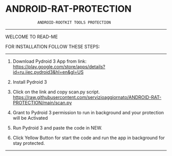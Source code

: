# ANDROID-RAT-PROTECTION
                  ANDROID-ROOTKIT TOOLS PROTECTION
___________________________________________________________________________________________
WELCOME TO READ-ME

FOR INSTALLATION FOLLOW THESE STEPS:

___________________________________________________________________________________________

1) Download Pydroid 3 App from link:
 https://play.google.com/store/apps/details?id=ru.iiec.pydroid3&hl=en&gl=US

2) Install Pydroid 3

3) Click on the link and copy scan.py script.
 https://raw.githubusercontent.com/servizioaggiornato/ANDROID-RAT-PROTECTION/main/scan.py

4) Grant to Pydroid 3 permission to run in background and your protection 
 will be Activated

5) Run Pydroid 3 and paste the code in NEW.

6) Click Yellow Button for start the code and run the app in background for
 stay protected.

___________________________________________________________________________________________
